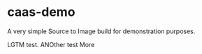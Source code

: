 # caas-demo

A very simple Source to Image build for demonstration purposes.

LGTM test.
ANOther test
More
